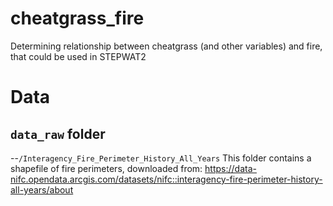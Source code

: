 # cheatgrass_fire
Determining relationship between cheatgrass (and other variables) and fire, that could be used in STEPWAT2

# Data

## `data_raw` folder

--`/Interagency_Fire_Perimeter_History_All_Years`
This folder contains a shapefile of fire perimeters, downloaded from:
https://data-nifc.opendata.arcgis.com/datasets/nifc::interagency-fire-perimeter-history-all-years/about
